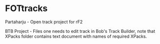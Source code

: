 FOTtracks
=========
Partaharju - Open track project for rF2

BTB Project - Files one needs to edit track in Bob's Track Builder, note that XPacks folder contains text document with names of required XPacks. 
